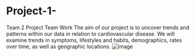 # Project-1-
Team 2 Project Team Work
The aim of our project is to uncover trends and patterns within our data in relation to cardiovascular disease. We will examine trends in symptoms, lifestyles and habits, demographics, rates over time, as well as geographic locations. ![image](https://github.com/ajones1010/Project-1-/assets/164572380/51260c34-7ea3-4de6-83c2-1abfeea076d4)
